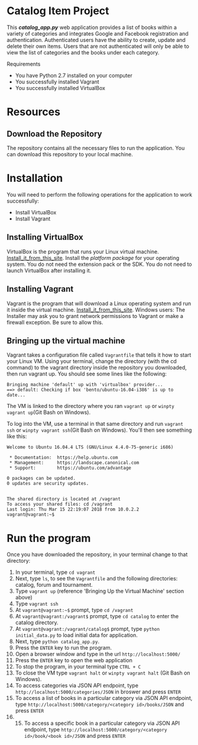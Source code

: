 # Catalog Item Project

This _**catalog_app.py**_ web application provides a list of books within a variety of categories and 
integrates Google and Facebook registration and authentication.  Authenticated users have the ability to
create, update and delete their own items.  Users that are not authenticated will only be able to view
the list of categories and the books under each category.

Requirements
* You have Python 2.7 installed on your computer
* You successfully installed Vagrant
* You successfully installed VirtualBox

# Resources

## Download the Repository
The repository contains all the necessary files to run the application.
You can download this repository to your local machine.



# Installation
You will need to perform the following operations for the application to work successfully:

* Install VirtualBox
* Install Vagrant

## Installing VirtualBox

VirtualBox is the program that runs your Linux virtual machine. [Install_it_from_this_site](https://www.virtualbox.org/wiki/Download_Old_Builds_5_1). 
Install the _platform package_ for your operating system. You do not need the extension pack or the SDK. 
You do not need to launch VirtualBox after installing it.

## Installing Vagrant

Vagrant is the program that will download a Linux operating system and run it inside the virtual machine. [Install_it_from_this_site](https://www.vagrantup.com/downloads.html).
Windows users: The Installer may ask you to grant network permissions to Vagrant or make a firewall exception. Be sure to allow this.

## Bringing up the virtual machine

Vagrant takes a configuration file called `Vagrantfile` that tells it how to start your Linux VM. Using 
your terminal, change the directory (with the cd command) to the vagrant directory inside the repository
you downloaded, then run vagrant up. You should see some lines like the following:

```
Bringing machine 'default' up with 'virtualbox' provider...
==> default: Checking if box 'bento/ubuntu-16.04-i386' is up to date...

```

The VM is linked to the directory where you ran `vagrant up` or 
`winpty vagrant up`(Git Bash on Windows).

To log into the VM, use a terminal in that same directory and run `vagrant ssh` or 
`winpty vagrant ssh`(Git Bash on Windows). You'll then see something like this:

```
Welcome to Ubuntu 16.04.4 LTS (GNU/Linux 4.4.0-75-generic i686)

 * Documentation:  https://help.ubuntu.com
 * Management:     https://landscape.canonical.com
 * Support:        https://ubuntu.com/advantage

0 packages can be updated.
0 updates are security updates.


The shared directory is located at /vagrant
To access your shared files: cd /vagrant
Last login: Thu Mar 15 22:19:07 2018 from 10.0.2.2
vagrant@vagrant:~$

```

# Run the program

Once you have downloaded the repository, in your terminal change to that directory:

1. In your terminal, type `cd vagrant` 
2. Next, type `ls`, to see the `Vagrantfile` and the following directories: catalog, forum and tournament. 
3. Type `vagrant up` (reference 'Bringing Up the Virtual Machine' section above)
4. Type `vagrant ssh`
5. At `vagrant@vagrant:~$` prompt, type `cd /vagrant`
6. At `vagrant@vagrant:/vagrant$` prompt, type `cd catalog` to enter the catalog directory.
7. At `vagrant@vagrant:/vagrant/catalog$` prompt, type `python initial_data.py` to load initial data for application.
8. Next, type `python catalog_app.py`.
9. Press the `ENTER` key to run the program.
10. Open a browser window and type in the url `http://localhost:5000/`
11. Press the `ENTER` key to open the web application
12. To stop the program, in your terminal type `CTRL + C`
13. To close the VM type `vagrant halt` or `winpty vagrant halt` (Git Bash on Windows).
14. To access categories via JSON API endpoint, type `http://localhost:5000/categories/JSON` in broswer and press `ENTER`
15. To access a list of books in a particular category via JSON API endpoint, type `http://localhost:5000/category/<category id>/books/JSON` and press `ENTER`
16. 15. To access a specific book in a particular category via JSON API endpoint, type `http://localhost:5000/category/<category id>/book/<book id>/JSON` and press `ENTER`
